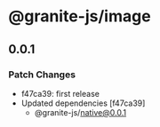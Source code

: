 # @granite-js/image

## 0.0.1

### Patch Changes

- f47ca39: first release
- Updated dependencies [f47ca39]
  - @granite-js/native@0.0.1
